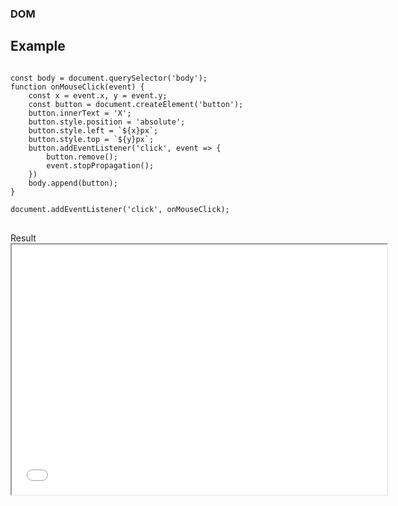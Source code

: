### DOM
## Example

<div class="r-stack">
<div class="fragment fade-out" data-fragment-index="3">

<pre><code
    class="javascript language-javascript"
    data-trim
    data-noescape
    data-line-numbers="[|1, 4, 13, 16]"
    data-fragment-index="1">
const body = document.querySelector('body');
function onMouseClick(event) {
    const x = event.x, y = event.y;
    const button = document.createElement('button');
    button.innerText = 'X';
    button.style.position = 'absolute';
    button.style.left = `${x}px`;
    button.style.top = `${y}px`;
    button.addEventListener('click', event => {
        button.remove();
        event.stopPropagation();
    })
    body.append(button);
}

document.addEventListener('click', onMouseClick);
</code>
</pre>

</div>
<div class="fragment" data-fragment-index="3">
Result

<div>
<iframe style="min-height: 400px; min-width: 600px" src="../../code/dom-manipulation-example.html"></iframe>
</div>

</div>

</div>
